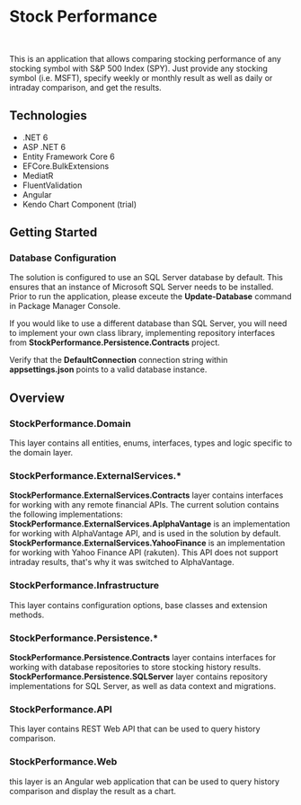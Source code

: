 # Stock Performance

<br />

This is an application that allows comparing stocking performance of any stocking symbol with S&P 500 Index (SPY).
Just provide any stocking symbol (i.e. MSFT), specify weekly or monthly result as well as daily or intraday comparison, and get the results.

## Technologies
* .NET 6
* ASP .NET 6
* Entity Framework Core 6
* EFCore.BulkExtensions
* MediatR
* FluentValidation
* Angular
* Kendo Chart Component (trial)

## Getting Started

### Database Configuration

The solution is configured to use an SQL Server database by default. This ensures that an instance of Microsoft SQL Server needs to be installed.
Prior to run the application, please exceute the **Update-Database** command in Package Manager Console.

If you would like to use a different database than SQL Server, you will need to implement your own class library, implementing repository interfaces from
**StockPerformance.Persistence.Contracts** project. 

Verify that the **DefaultConnection** connection string within **appsettings.json** points to a valid database instance. 

## Overview

### StockPerformance.Domain

This layer contains all entities, enums, interfaces, types and logic specific to the domain layer.

### StockPerformance.ExternalServices.*

**StockPerformance.ExternalServices.Contracts** layer contains interfaces for working with any remote financial APIs. The current solution contains the following implementations:
**StockPerformance.ExternalServices.AplphaVantage** is an implementation for working with AlphaVantage API, and is used in the solution by default.
**StockPerformance.ExternalServices.YahooFinance** is an implementation for working with Yahoo Finance API (rakuten). This API does not support intraday results, that's why it
was switched to AlphaVantage.

### StockPerformance.Infrastructure

This layer contains configuration options, base classes and extension methods.

### StockPerformance.Persistence.*

**StockPerformance.Persistence.Contracts** layer contains interfaces for working with database repositories to store stocking history results. **StockPerformance.Persistence.SQLServer** layer contains repository
implementations for SQL Server, as well as data context and migrations.

### StockPerformance.API

This layer contains REST Web API that can be used to query history comparison.

### StockPerformance.Web

this layer is an Angular web application that can be used to query history comparison and display the result as a chart.
